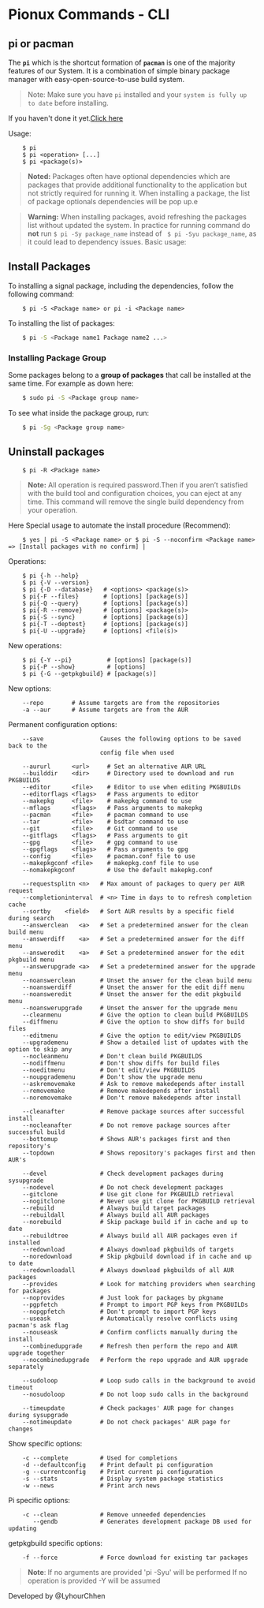# Pionux Commands - CLI
## pi or pacman 

The **`pi`** which is the shortcut formation of **`pacman`** is one of the majority features of our System. It is a combination of simple binary package manager with easy-open-source-to-use build system.


> Note: Make sure you have `pi` installed and your `system is fully up to date` before installing. 

If you haven't done it yet.[Click here]()

Usage:
```
    $ pi
    $ pi <operation> [...]
    $ pi <package(s)>
```
> **Noted:** Packages often have optional dependencies which are packages that provide additional functionality to the application but not strictly required for running it. When installing a package, the list of package optionals dependencies will be pop up.e

> **Warning:** When installing packages, avoid refreshing the packages list without updated the system. In practice for running command  do **not** run ```$ pi -Sy package_name``` instead of ``` $ pi -Syu package_name```, as it could lead to dependency issues.
Basic usage:
## Install Packages
To installing a signal package, including the dependencies, follow the following command:
```  
    $ pi -S <Package name> or pi -i <Package name>
```
To installing the list of packages:
```sh
    $ pi -S <Package name1 Package name2 ...>
```
### Installing Package Group
Some packages belong to a **group of packages** that call be installed at the same time. For example as down here:
```sh
    $ sudo pi -S <Package group name>
```
To see what inside the package group, run:
```sh
    $ pi -Sg <Package group name>
```
## Uninstall packages
```    
    $ pi -R <Package name>
```
> **Note:** All operation is required password.Then if you aren’t satisfied with the build tool and configuration choices, you can eject at any time. This command will remove the single build dependency from your operation.

Here Special usage to automate the install procedure (Recommend):
```
	$ yes | pi -S <Package name> or $ pi -S --noconfirm <Package name> => [Install packages with no confirm] |	
```

Operations:
```
    $ pi {-h --help}
    $ pi {-V --version}
    $ pi {-D --database}   # <options> <package(s)>
    $ pi{-F --files}       # [options] [package(s)]
    $ pi{-Q --query}       # [options] [package(s)]
    $ pi{-R --remove}      # [options] <package(s)>
    $ pi{-S --sync}        # [options] [package(s)]
    $ pi{-T --deptest}     # [options] [package(s)]
    $ pi{-U --upgrade}     # [options] <file(s)>
```

New operations:
```
    $ pi {-Y --pi}          # [options] [package(s)]
    $ pi{-P --show}         # [options]
    $ pi {-G --getpkgbuild} # [package(s)]
```

New options:
```
    --repo        # Assume targets are from the repositories
    -a --aur      # Assume targets are from the AUR
```

Permanent configuration options:
```
    --save                Causes the following options to be saved back to the
                          config file when used

    --aururl      <url>     # Set an alternative AUR URL  
    --builddir    <dir>     # Directory used to download and run PKGBUILDS
    --editor      <file>    # Editor to use when editing PKGBUILDs
    --editorflags <flags>   # Pass arguments to editor
    --makepkg     <file>    # makepkg command to use  
    --mflags      <flags>   # Pass arguments to makepkg
    --pacman      <file>    # pacman command to use
    --tar         <file>    # bsdtar command to use
    --git         <file>    # Git command to use  
    --gitflags    <flags>   # Pass arguments to git
    --gpg         <file>    # gpg command to use  
    --gpgflags    <flags>   # Pass arguments to gpg
    --config      <file>    # pacman.conf file to use
    --makepkgconf <file>    # makepkg.conf file to use
    --nomakepkgconf         # Use the default makepkg.conf

    --requestsplitn <n>   # Max amount of packages to query per AUR request
    --completioninterval  # <n> Time in days to to refresh completion cache
    --sortby    <field>   # Sort AUR results by a specific field during search
    --answerclean   <a>   # Set a predetermined answer for the clean build menu
    --answerdiff    <a>   # Set a predetermined answer for the diff menu
    --answeredit    <a>   # Set a predetermined answer for the edit pkgbuild menu
    --answerupgrade <a>   # Set a predetermined answer for the upgrade menu
    --noanswerclean       # Unset the answer for the clean build menu
    --noanswerdiff        # Unset the answer for the edit diff menu
    --noansweredit        # Unset the answer for the edit pkgbuild menu
    --noanswerupgrade     # Unset the answer for the upgrade menu
    --cleanmenu           # Give the option to clean build PKGBUILDS
    --diffmenu            # Give the option to show diffs for build files
    --editmenu            # Give the option to edit/view PKGBUILDS
    --upgrademenu         # Show a detailed list of updates with the option to skip any
    --nocleanmenu         # Don't clean build PKGBUILDS
    --nodiffmenu          # Don't show diffs for build files
    --noeditmenu          # Don't edit/view PKGBUILDS
    --noupgrademenu       # Don't show the upgrade menu
    --askremovemake       # Ask to remove makedepends after install
    --removemake          # Remove makedepends after install
    --noremovemake        # Don't remove makedepends after install

    --cleanafter          # Remove package sources after successful install
    --nocleanafter        # Do not remove package sources after successful build
    --bottomup            # Shows AUR's packages first and then repository's
    --topdown             # Shows repository's packages first and then AUR's

    --devel               # Check development packages during sysupgrade
    --nodevel             # Do not check development packages
    --gitclone            # Use git clone for PKGBUILD retrieval
    --nogitclone          # Never use git clone for PKGBUILD retrieval
    --rebuild             # Always build target packages
    --rebuildall          # Always build all AUR packages
    --norebuild           # Skip package build if in cache and up to date
    --rebuildtree         # Always build all AUR packages even if installed
    --redownload          # Always download pkgbuilds of targets
    --noredownload        # Skip pkgbuild download if in cache and up to date
    --redownloadall       # Always download pkgbuilds of all AUR packages
    --provides            # Look for matching providers when searching for packages
    --noprovides          # Just look for packages by pkgname
    --pgpfetch            # Prompt to import PGP keys from PKGBUILDs
    --nopgpfetch          # Don't prompt to import PGP keys
    --useask              # Automatically resolve conflicts using pacman's ask flag
    --nouseask            # Confirm conflicts manually during the install
    --combinedupgrade     # Refresh then perform the repo and AUR upgrade together
    --nocombinedupgrade   # Perform the repo upgrade and AUR upgrade separately

    --sudoloop            # Loop sudo calls in the background to avoid timeout
    --nosudoloop          # Do not loop sudo calls in the background

    --timeupdate          # Check packages' AUR page for changes during sysupgrade
    --notimeupdate        # Do not check packages' AUR page for changes
```

Show specific options:
```
    -c --complete         # Used for completions
    -d --defaultconfig    # Print default pi configuration
    -g --currentconfig    # Print current pi configuration
    -s --stats            # Display system package statistics
    -w --news             # Print arch news
```

Pi specific options:
```
    -c --clean            # Remove unneeded dependencies
       --gendb            # Generates development package DB used for updating
```

getpkgbuild specific options:
```
    -f --force            # Force download for existing tar packages
```

> **Note**:
If no arguments are provided 'pi -Syu' will be performed
If no operation is provided -Y will be assumed

Developed by @LyhourChhen

